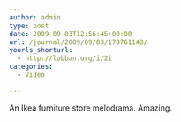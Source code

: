 ```yaml
---
author: admin
type: post
date: 2009-09-03T12:56:45+00:00
url: /journal/2009/09/03/178761143/
yourls_shorturl:
  - http://lobban.org/i/2i
categories:
  - Video

---
```

An Ikea furniture store melodrama. Amazing.